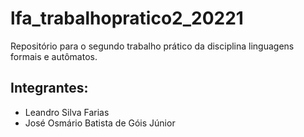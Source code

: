# lfa_trabalhopratico2_20221
Repositório para o segundo trabalho prático da disciplina linguagens formais e autômatos. 
## Integrantes: 
* Leandro Silva Farias
* José Osmário Batista de Góis Júnior
